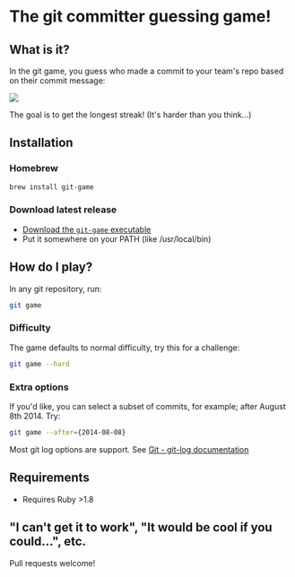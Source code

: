 # The git committer guessing game!

## What is it?

In the git game, you guess who made a commit to your team's repo based on their commit message:

![](https://cloud.githubusercontent.com/assets/21294/6428030/ba13a98c-bf60-11e4-92fa-ae25302e9a84.png)

The goal is to get the longest streak! (It's harder than you think...)

## Installation

### Homebrew
```sh
brew install git-game
```
### Download latest release

- [Download the `git-game` executable](https://github.com/jsomers/git-game/releases/latest)
- Put it somewhere on your PATH (like /usr/local/bin)

## How do I play?

In any git repository, run:
```sh
git game
```
### Difficulty

The game defaults to normal difficulty, try this for a challenge:

```sh
git game --hard
```

### Extra options

If you'd like, you can select a subset of commits, for example; after August 8th 2014. Try:

```sh
git game --after={2014-08-08}
```
Most git log options are support. See [Git - git-log documentation](https://git-scm.com/docs/git-log)

## Requirements

- Requires Ruby >1.8

## "I can't get it to work", "It would be cool if you could...", etc.

Pull requests welcome!
